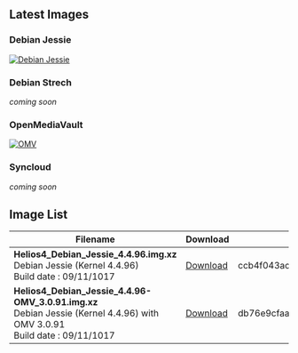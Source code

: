 ## Latest  Images

### Debian Jessie

[![Debian Jessie](/img/os/debian2.png)](https://cdn.kobol.io/files/Helios4_Debian_Jessie_4.4.96.img.xz)

### Debian Strech

*coming soon*

### OpenMediaVault

[![OMV](/img/os/omv.png)](https://cdn.kobol.io/files/Helios4_Debian_Jessie_4.4.96-OMV_3.0.91.img.xz)

### Syncloud

*coming soon*


## Image List

Filename | Download | MD5
---------|----------|----
**Helios4_Debian_Jessie_4.4.96.img.xz**<br>Debian Jessie (Kernel 4.4.96)<br>Build date : 09/11/1017|[Download](https://cdn.kobol.io/files/Helios4_Debian_Jessie_4.4.96.img.xz)|ccb4f043ac74cd87e2f2ed764f25381d
**Helios4_Debian_Jessie_4.4.96-OMV_3.0.91.img.xz**<br>Debian Jessie (Kernel 4.4.96) with OMV 3.0.91<br>Build date : 09/11/1017|[Download](https://cdn.kobol.io/files/Helios4_Debian_Jessie_4.4.96-OMV_3.0.91.img.xz)|db76e9cfaa362b73d8840a0eacaa70c8
